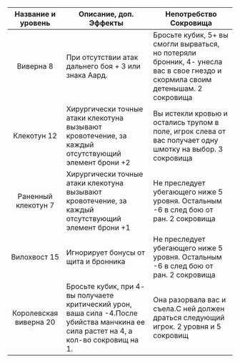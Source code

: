 |Название и уровень|Описание, доп. Эффекты|Непотребство Сокровища|
|:---:|-----|------|
|Виверна 8|При отсутствии атак дальнего боя + 3 или знака Аард.|Бросьте кубик, 5+ вы смогли вырваться, но потеряли бронник, 4- унесла вас в свое гнездо и скормила своим детенышам.   2 сокровища|
|Клекотун  12|Хирургически  точные атаки клекотуна вызывают кровотечение, за каждый отсутствующий элемент брони +2|Вы истекли кровью и остались трупом в поле, игрок слева от вас получает одну шмотку на выбор.  3 сокровища|
|Раненный клекотун  7|Хирургически  точные атаки клекотуна вызывают кровотечение, за каждый отсутствующий элемент брони +1|Не преследует убегающего ниже 5 уровня. Остальным -6 в след бою от ран.   2 сокровища|
|Вилохвост 15| Игнорирует бонусы от  щита и бронника|Не преследует убегающего ниже 5 уровня. Остальным -6 в след бою от ран.  2 сокровища|
|Королевская виверна 20|Бросьте кубик, при 4- вы получаете критический урон, ваша сила -4.После убийства манчкина ее сила растет на 4, а кол-во сокровищ на 1.|Она разорвала вас и съела.C ней должен драться следующий игрок. 2 уровня и 5 сокровищ|
